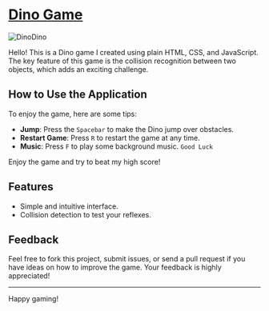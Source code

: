 # [Dino Game](https://3mptyspac3.github.io/Dino/)

<p>
 <img src="/DinoGame.png" alt="DinoDino">
</p>
Hello! This is a Dino game I created using plain HTML, CSS, and JavaScript. The key feature of this game is the collision recognition between two objects, which adds an exciting challenge.

## How to Use the Application

To enjoy the game, here are some tips:

- **Jump**: Press the `Spacebar` to make the Dino jump over obstacles.
- **Restart Game**: Press `R` to restart the game at any time.
- **Music**: Press `F` to play some background music. `Good Luck`

Enjoy the game and try to beat my high score!

## Features

- Simple and intuitive interface.
- Collision detection to test your reflexes.

## Feedback

Feel free to fork this project, submit issues, or send a pull request if you have ideas on how to improve the game. Your feedback is highly appreciated!

---

Happy gaming!
 
